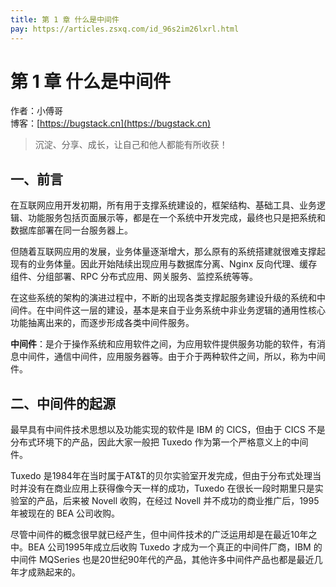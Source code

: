 ```yaml
---
title: 第 1 章 什么是中间件
pay: https://articles.zsxq.com/id_96s2im26lxrl.html
---
```


# 第 1 章 什么是中间件

作者：小傅哥
<br/>博客：[https://bugstack.cn](https://bugstack.cn)

>沉淀、分享、成长，让自己和他人都能有所收获！

## 一、前言

在互联网应用开发初期，所有用于支撑系统建设的，框架结构、基础工具、业务逻辑、功能服务包括页面展示等，都是在一个系统中开发完成，最终也只是把系统和数据库部署在同一台服务器上。

但随着互联网应用的发展，业务体量逐渐增大，那么原有的系统搭建就很难支撑起现有的业务体量。因此开始陆续出现应用与数据库分离、Nginx 反向代理、缓存组件、分组部署、RPC 分布式应用、网关服务、监控系统等等。

在这些系统的架构的演进过程中，不断的出现各类支撑起服务建设升级的系统和中间件。在中间件这一层的建设，基本是来自于业务系统中非业务逻辑的通用性核心功能抽离出来的，而逐步形成各类中间件服务。

**中间件**：是介于操作系统和应用软件之间，为应用软件提供服务功能的软件，有消息中间件，通信中间件，应用服务器等。由于介于两种软件之间，所以，称为中间件。

## 二、中间件的起源

最早具有中间件技术思想以及功能实现的软件是 IBM 的 CICS，但由于 CICS 不是分布式环境下的产品，因此大家一般把 Tuxedo 作为第一个严格意义上的中间件。

Tuxedo 是1984年在当时属于AT&T的贝尔实验室开发完成，但由于分布式处理当时并没有在商业应用上获得像今天一样的成功，Tuxedo 在很长一段时期里只是实验室的产品，后来被 Novell 收购，在经过 Novell 并不成功的商业推广后，1995年被现在的 BEA 公司收购。

尽管中间件的概念很早就已经产生，但中间件技术的广泛运用却是在最近10年之中。BEA 公司1995年成立后收购 Tuxedo 才成为一个真正的中间件厂商，IBM 的中间件 MQSeries 也是20世纪90年代的产品，其他许多中间件产品也都是最近几年才成熟起来的。